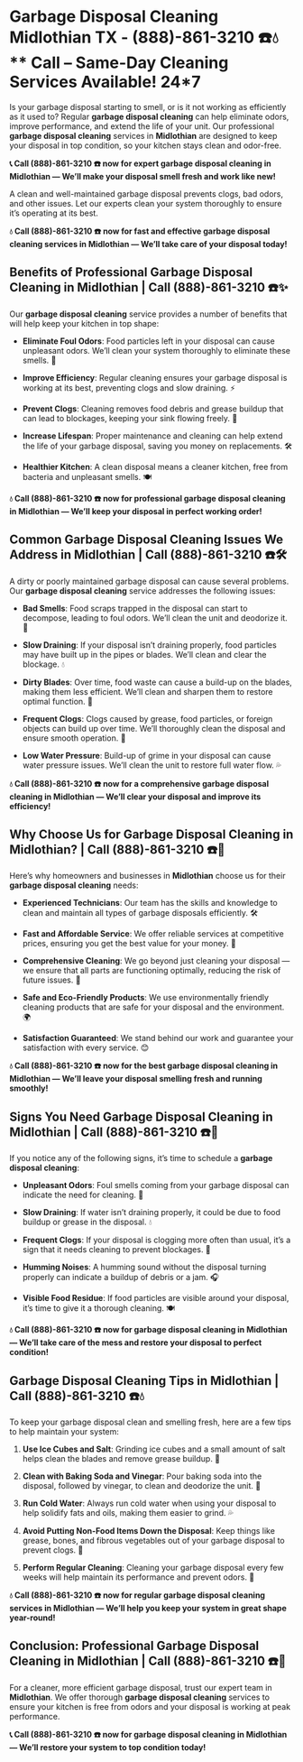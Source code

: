 # Garbage Disposal Cleaning Midlothian TX - (888)-861-3210 ☎️💧** Call – Same-Day Cleaning Services Available! 24*7

Is your garbage disposal starting to smell, or is it not working as efficiently as it used to? Regular **garbage disposal cleaning** can help eliminate odors, improve performance, and extend the life of your unit. Our professional **garbage disposal cleaning** services in **Midlothian** are designed to keep your disposal in top condition, so your kitchen stays clean and odor-free.

**📞 Call (888)-861-3210 ☎️ now for expert **garbage disposal cleaning** in Midlothian — We’ll make your disposal smell fresh and work like new!**

A clean and well-maintained garbage disposal prevents clogs, bad odors, and other issues. Let our experts clean your system thoroughly to ensure it’s operating at its best.

**💧 Call (888)-861-3210 ☎️ now for fast and effective **garbage disposal cleaning** services in Midlothian — We’ll take care of your disposal today!**

## **Benefits of Professional Garbage Disposal Cleaning in Midlothian | Call (888)-861-3210 ☎️✨**

Our **garbage disposal cleaning** service provides a number of benefits that will help keep your kitchen in top shape:

- **Eliminate Foul Odors**: Food particles left in your disposal can cause unpleasant odors. We’ll clean your system thoroughly to eliminate these smells. 🧼
- **Improve Efficiency**: Regular cleaning ensures your garbage disposal is working at its best, preventing clogs and slow draining. ⚡
- **Prevent Clogs**: Cleaning removes food debris and grease buildup that can lead to blockages, keeping your sink flowing freely. 🚿
- **Increase Lifespan**: Proper maintenance and cleaning can help extend the life of your garbage disposal, saving you money on replacements. 🛠️
- **Healthier Kitchen**: A clean disposal means a cleaner kitchen, free from bacteria and unpleasant smells. 🍽️

**💧 Call (888)-861-3210 ☎️ now for professional **garbage disposal cleaning** in Midlothian — We’ll keep your disposal in perfect working order!**

## **Common Garbage Disposal Cleaning Issues We Address in Midlothian | Call (888)-861-3210 ☎️🛠️**

A dirty or poorly maintained garbage disposal can cause several problems. Our **garbage disposal cleaning** service addresses the following issues:

- **Bad Smells**: Food scraps trapped in the disposal can start to decompose, leading to foul odors. We’ll clean the unit and deodorize it. 🌱
- **Slow Draining**: If your disposal isn’t draining properly, food particles may have built up in the pipes or blades. We’ll clean and clear the blockage. 💧
- **Dirty Blades**: Over time, food waste can cause a build-up on the blades, making them less efficient. We’ll clean and sharpen them to restore optimal function. 🔪
- **Frequent Clogs**: Clogs caused by grease, food particles, or foreign objects can build up over time. We’ll thoroughly clean the disposal and ensure smooth operation. 🚰
- **Low Water Pressure**: Build-up of grime in your disposal can cause water pressure issues. We’ll clean the unit to restore full water flow. 💦

**💧 Call (888)-861-3210 ☎️ now for a comprehensive **garbage disposal cleaning** in Midlothian — We’ll clear your disposal and improve its efficiency!**

## **Why Choose Us for Garbage Disposal Cleaning in Midlothian? | Call (888)-861-3210 ☎️🌟**

Here’s why homeowners and businesses in **Midlothian** choose us for their **garbage disposal cleaning** needs:

- **Experienced Technicians**: Our team has the skills and knowledge to clean and maintain all types of garbage disposals efficiently. 🛠️
- **Fast and Affordable Service**: We offer reliable services at competitive prices, ensuring you get the best value for your money. 💸
- **Comprehensive Cleaning**: We go beyond just cleaning your disposal — we ensure that all parts are functioning optimally, reducing the risk of future issues. 🧼
- **Safe and Eco-Friendly Products**: We use environmentally friendly cleaning products that are safe for your disposal and the environment. 🌍
- **Satisfaction Guaranteed**: We stand behind our work and guarantee your satisfaction with every service. 😊

**💧 Call (888)-861-3210 ☎️ now for the best **garbage disposal cleaning** in Midlothian — We’ll leave your disposal smelling fresh and running smoothly!**

## **Signs You Need Garbage Disposal Cleaning in Midlothian | Call (888)-861-3210 ☎️🚨**

If you notice any of the following signs, it’s time to schedule a **garbage disposal cleaning**:

- **Unpleasant Odors**: Foul smells coming from your garbage disposal can indicate the need for cleaning. 🌱
- **Slow Draining**: If water isn’t draining properly, it could be due to food buildup or grease in the disposal. 💧
- **Frequent Clogs**: If your disposal is clogging more often than usual, it’s a sign that it needs cleaning to prevent blockages. 🚰
- **Humming Noises**: A humming sound without the disposal turning properly can indicate a buildup of debris or a jam. 🎧
- **Visible Food Residue**: If food particles are visible around your disposal, it’s time to give it a thorough cleaning. 🍽️

**💧 Call (888)-861-3210 ☎️ now for **garbage disposal cleaning** in Midlothian — We’ll take care of the mess and restore your disposal to perfect condition!**

## **Garbage Disposal Cleaning Tips in Midlothian | Call (888)-861-3210 ☎️💧**

To keep your garbage disposal clean and smelling fresh, here are a few tips to help maintain your system:

1. **Use Ice Cubes and Salt**: Grinding ice cubes and a small amount of salt helps clean the blades and remove grease buildup. 🧊
2. **Clean with Baking Soda and Vinegar**: Pour baking soda into the disposal, followed by vinegar, to clean and deodorize the unit. 🧼
3. **Run Cold Water**: Always run cold water when using your disposal to help solidify fats and oils, making them easier to grind. 💦
4. **Avoid Putting Non-Food Items Down the Disposal**: Keep things like grease, bones, and fibrous vegetables out of your garbage disposal to prevent clogs. 🚫
5. **Perform Regular Cleaning**: Cleaning your garbage disposal every few weeks will help maintain its performance and prevent odors. 🧽

**💧 Call (888)-861-3210 ☎️ now for regular **garbage disposal cleaning** services in Midlothian — We’ll help you keep your system in great shape year-round!**

## **Conclusion: Professional Garbage Disposal Cleaning in Midlothian | Call (888)-861-3210 ☎️🧼**

For a cleaner, more efficient garbage disposal, trust our expert team in **Midlothian**. We offer thorough **garbage disposal cleaning** services to ensure your kitchen is free from odors and your disposal is working at peak performance.

**📞 Call (888)-861-3210 ☎️ now for **garbage disposal cleaning** in Midlothian — We’ll restore your system to top condition today!**
